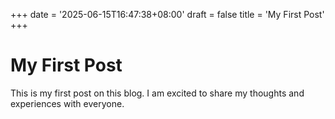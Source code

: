 +++
date = '2025-06-15T16:47:38+08:00'
draft = false
title = 'My First Post'
+++

# My First Post
This is my first post on this blog. I am excited to share my thoughts and experiences with everyone.

